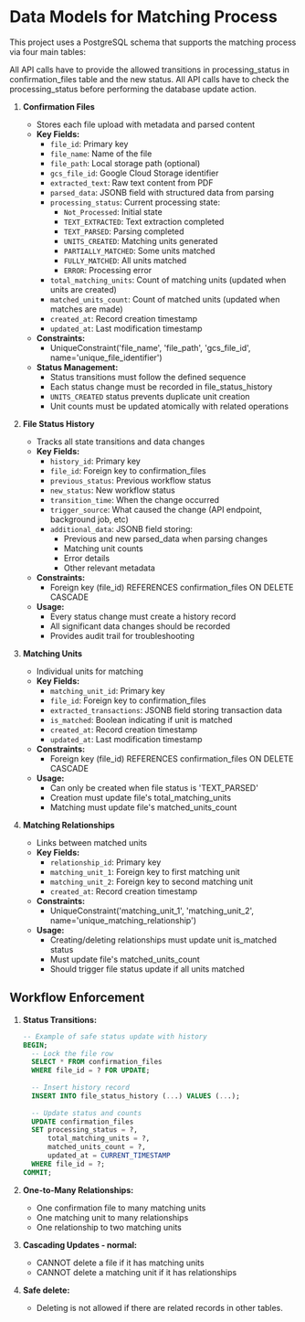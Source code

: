 # Data Models for Matching Process

This project uses a PostgreSQL schema that supports the matching process via four main tables:

All API calls have to provide the allowed transitions in processing_status in confirmation_files table and the new status.
All API calls have to check the processing_status before performing the database update action.

1. **Confirmation Files**  
   - Stores each file upload with metadata and parsed content
   - **Key Fields:**  
     - `file_id`: Primary key  
     - `file_name`: Name of the file  
     - `file_path`: Local storage path (optional)  
     - `gcs_file_id`: Google Cloud Storage identifier
     - `extracted_text`: Raw text content from PDF
     - `parsed_data`: JSONB field with structured data from parsing
     - `processing_status`: Current processing state:
       - `Not_Processed`: Initial state
       - `TEXT_EXTRACTED`: Text extraction completed
       - `TEXT_PARSED`: Parsing completed
       - `UNITS_CREATED`: Matching units generated
       - `PARTIALLY_MATCHED`: Some units matched
       - `FULLY_MATCHED`: All units matched
       - `ERROR`: Processing error
     - `total_matching_units`: Count of matching units (updated when units are created)
     - `matched_units_count`: Count of matched units (updated when matches are made)
     - `created_at`: Record creation timestamp
     - `updated_at`: Last modification timestamp
   - **Constraints:**  
     - UniqueConstraint('file_name', 'file_path', 'gcs_file_id', name='unique_file_identifier')
   - **Status Management:**
     - Status transitions must follow the defined sequence
     - Each status change must be recorded in file_status_history
     - `UNITS_CREATED` status prevents duplicate unit creation
     - Unit counts must be updated atomically with related operations

2. **File Status History**
   - Tracks all state transitions and data changes
   - **Key Fields:**
     - `history_id`: Primary key
     - `file_id`: Foreign key to confirmation_files
     - `previous_status`: Previous workflow status
     - `new_status`: New workflow status
     - `transition_time`: When the change occurred
     - `trigger_source`: What caused the change (API endpoint, background job, etc)
     - `additional_data`: JSONB field storing:
       - Previous and new parsed_data when parsing changes
       - Matching unit counts
       - Error details
       - Other relevant metadata
   - **Constraints:**
     - Foreign key (file_id) REFERENCES confirmation_files ON DELETE CASCADE
   - **Usage:**
     - Every status change must create a history record
     - All significant data changes should be recorded
     - Provides audit trail for troubleshooting

3. **Matching Units**  
   - Individual units for matching
   - **Key Fields:**
     - `matching_unit_id`: Primary key
     - `file_id`: Foreign key to confirmation_files
     - `extracted_transactions`: JSONB field storing transaction data
     - `is_matched`: Boolean indicating if unit is matched
     - `created_at`: Record creation timestamp
     - `updated_at`: Last modification timestamp
   - **Constraints:**
     - Foreign key (file_id) REFERENCES confirmation_files ON DELETE CASCADE
   - **Usage:**
     - Can only be created when file status is 'TEXT_PARSED'
     - Creation must update file's total_matching_units
     - Matching must update file's matched_units_count

4. **Matching Relationships**  
   - Links between matched units
   - **Key Fields:**
     - `relationship_id`: Primary key
     - `matching_unit_1`: Foreign key to first matching unit
     - `matching_unit_2`: Foreign key to second matching unit
     - `created_at`: Record creation timestamp
   - **Constraints:**
     - UniqueConstraint('matching_unit_1', 'matching_unit_2', name='unique_matching_relationship')
   - **Usage:**
     - Creating/deleting relationships must update unit is_matched status
     - Must update file's matched_units_count
     - Should trigger file status update if all units matched

## Workflow Enforcement

1. **Status Transitions:**
   ```sql
   -- Example of safe status update with history
   BEGIN;
     -- Lock the file row
     SELECT * FROM confirmation_files 
     WHERE file_id = ? FOR UPDATE;
     
     -- Insert history record
     INSERT INTO file_status_history (...) VALUES (...);
     
     -- Update status and counts
     UPDATE confirmation_files 
     SET processing_status = ?, 
         total_matching_units = ?,
         matched_units_count = ?,
         updated_at = CURRENT_TIMESTAMP
     WHERE file_id = ?;
   COMMIT;
   ```

2. **One-to-Many Relationships:**
   - One confirmation file to many matching units
   - One matching unit to many relationships
   - One relationship to two matching units

3. **Cascading Updates - normal:**
   - CANNOT delete a file if it has matching units
   - CANNOT delete a matching unit if it has relationships

4. **Safe delete:**
   - Deleting is not allowed if there are related records in other tables.

 
